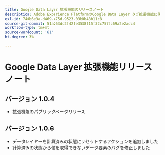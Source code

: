 ```yaml
---
title: Google Data Layer 拡張機能のリリースノート
description: Adobe Experience PlatformのGoogle Data Layer タグ拡張機能に関する最新のリリースノートです。
exl-id: 740b6e3a-d469-475d-9523-03b0b48b11c8
source-git-commit: 51a263dc2f42fe3538f15f32c7573c69a2e2adc4
workflow-type: tm+mt
source-wordcount: '61'
ht-degree: 3%

---
```


# Google Data Layer 拡張機能リリースノート

## バージョン 1.0.4

* 拡張機能のパブリックベータリリース

## バージョン 1.0.6

* データレイヤーを計算済みの状態にリセットするアクションを追加しました
* 計算済みの状態から値を取得できないデータ要素のバグを修正しました
